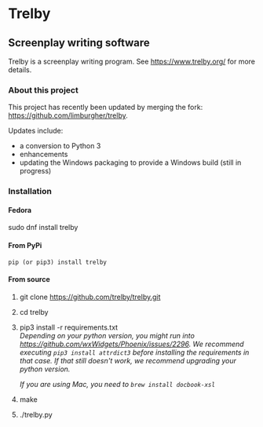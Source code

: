 # Trelby
## Screenplay writing software
Trelby is a screenplay writing program. See https://www.trelby.org/ for
more details.

### About this project
This project has recently been updated by merging the fork: https://github.com/limburgher/trelby.

Updates include:
- a conversion to Python 3
- enhancements
- updating the Windows packaging to provide a Windows build (still in progress)

### Installation

#### Fedora

sudo dnf install trelby

#### From PyPi

`pip (or pip3) install trelby`

#### From source

1. git clone https://github.com/trelby/trelby.git

2. cd trelby

3. pip3 install -r requirements.txt  
   *Depending on your python version, you might run into https://github.com/wxWidgets/Phoenix/issues/2296. We recommend executing `pip3 install attrdict3` before installing the requirements in that case. If that still doesn't work, we recommend upgrading your python version.*

   *If you are using Mac, you need to `brew install docbook-xsl`*

4. make

5. ./trelby.py